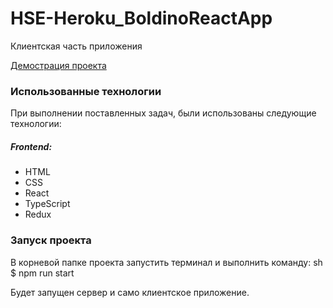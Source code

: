 # HSE-Heroku_BoldinoReactApp
Клиентская часть приложения

[Демострация проекта](https://hse-boldino-react-app.herokuapp.com/)

### Использованные технологии

При выполнении поставленных задач, были использованы следующие технологии:

##### Frontend:
* HTML
* CSS
* React
* TypeScript
* Redux

### Запуск проекта

В корневой папке проекта запустить терминал и выполнить команду:
sh
$ npm run start

Будет запущен сервер и само клиентское приложение.
